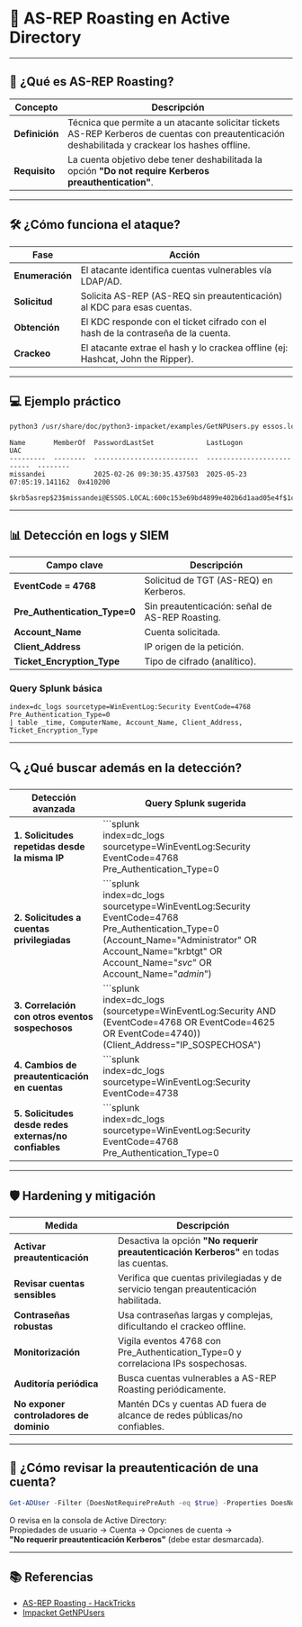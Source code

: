 # 🛑 AS-REP Roasting en Active Directory

---

## 📝 ¿Qué es AS-REP Roasting?

| Concepto          | Descripción                                                                                          |
|-------------------|------------------------------------------------------------------------------------------------------|
| **Definición**    | Técnica que permite a un atacante solicitar tickets AS-REP Kerberos de cuentas con preautenticación deshabilitada y crackear los hashes offline. |
| **Requisito**     | La cuenta objetivo debe tener deshabilitada la opción **"Do not require Kerberos preauthentication"**. |

---

## 🛠️ ¿Cómo funciona el ataque?

| Fase             | Acción                                                                                         |
|------------------|------------------------------------------------------------------------------------------------|
| **Enumeración**  | El atacante identifica cuentas vulnerables vía LDAP/AD.                                         |
| **Solicitud**    | Solicita AS-REP (AS-REQ sin preautenticación) al KDC para esas cuentas.                        |
| **Obtención**    | El KDC responde con el ticket cifrado con el hash de la contraseña de la cuenta.               |
| **Crackeo**      | El atacante extrae el hash y lo crackea offline (ej: Hashcat, John the Ripper).                |

---

## 💻 Ejemplo práctico

```bash
python3 /usr/share/doc/python3-impacket/examples/GetNPUsers.py essos.local/daenerys.targaryen -request
```

```
Name       MemberOf  PasswordLastSet             LastLogon                   UAC      
---------  --------  --------------------------  --------------------------  --------
missandei            2025-02-26 09:30:35.437503  2025-05-23 07:05:19.141162  0x410200 

$krb5asrep$23$missandei@ESSOS.LOCAL:600c153e69bd4899e402b6d1aad05e4f$1c5e29ec6f2e26b7d3738f19108a0b9b03ffa7ce3480e02f885bafe0de2668d499f23b6b034be320ee03ba64e70f4f3171c5bd59c0afdd1d79e0f64fcc1d13880691ea432a88a2c4f780d5765c000e802d10f1eac3590db4a0306187596f4d4166446e014eda622cb6b7565e305bddb2fefcf4248dc3819d0561d088f1d4ac1f19335f2fe54b5088b45764f6bd6aeec4970bcf7c83f9f985fa257b27e9c77800d25980f23b3f76454e93cf2ae31f7841fa40834b6fb42a11f7a6751aeed4dc5cd5981c5ca05120b419974cfdf400617d2b8cb8e8cea4f9232276f37cd48c845ad83aa12251d73bf05446
```

---

## 📊 Detección en logs y SIEM

| Campo clave                   | Descripción                                           |
|-------------------------------|------------------------------------------------------|
| **EventCode = 4768**          | Solicitud de TGT (AS-REQ) en Kerberos.               |
| **Pre_Authentication_Type=0** | Sin preautenticación: señal de AS-REP Roasting.      |
| **Account_Name**              | Cuenta solicitada.                                   |
| **Client_Address**            | IP origen de la petición.                            |
| **Ticket_Encryption_Type**    | Tipo de cifrado (analítico).                         |

### Query Splunk básica

```splunk
index=dc_logs sourcetype=WinEventLog:Security EventCode=4768 Pre_Authentication_Type=0
| table _time, ComputerName, Account_Name, Client_Address, Ticket_Encryption_Type
```

---

## 🔍 ¿Qué buscar además en la detección?

| Detección avanzada                                     | Query Splunk sugerida                                                                                                                                    |
|--------------------------------------------------------|----------------------------------------------------------------------------------------------------------------------------------------------------------|
| **1. Solicitudes repetidas desde la misma IP**         | ```splunk<br>index=dc_logs sourcetype=WinEventLog:Security EventCode=4768 Pre_Authentication_Type=0<br>| stats count by Client_Address, Account_Name<br>| where count > 3<br>``` |
| **2. Solicitudes a cuentas privilegiadas**             | ```splunk<br>index=dc_logs sourcetype=WinEventLog:Security EventCode=4768 Pre_Authentication_Type=0 (Account_Name="Administrator" OR Account_Name="krbtgt" OR Account_Name="*svc*" OR Account_Name="*admin*")<br>| table _time, Account_Name, Client_Address<br>``` |
| **3. Correlación con otros eventos sospechosos**       | ```splunk<br>index=dc_logs (sourcetype=WinEventLog:Security AND (EventCode=4768 OR EventCode=4625 OR EventCode=4740)) (Client_Address="IP_SOSPECHOSA")<br>| sort _time<br>``` |
| **4. Cambios de preautenticación en cuentas**          | ```splunk<br>index=dc_logs sourcetype=WinEventLog:Security EventCode=4738<br>| search "Do not require Kerberos preauthentication"=TRUE<br>| table _time, Target_Account_Name, ComputerName, Subject_Account_Name<br>``` |
| **5. Solicitudes desde redes externas/no confiables**  | ```splunk<br>index=dc_logs sourcetype=WinEventLog:Security EventCode=4768 Pre_Authentication_Type=0<br>| search NOT Client_Address="10.*" NOT Client_Address="192.168.*" NOT Client_Address="172.16.*" NOT Client_Address="127.0.0.1"<br>| table _time, Account_Name, Client_Address<br>``` |

---

## 🛡️ Hardening y mitigación

| Medida                                   | Descripción                                                                                  |
|-------------------------------------------|---------------------------------------------------------------------------------------------|
| **Activar preautenticación**              | Desactiva la opción **"No requerir preautenticación Kerberos"** en todas las cuentas.        |
| **Revisar cuentas sensibles**             | Verifica que cuentas privilegiadas y de servicio tengan preautenticación habilitada.         |
| **Contraseñas robustas**                  | Usa contraseñas largas y complejas, dificultando el crackeo offline.                        |
| **Monitorización**                        | Vigila eventos 4768 con Pre_Authentication_Type=0 y correlaciona IPs sospechosas.           |
| **Auditoría periódica**                   | Busca cuentas vulnerables a AS-REP Roasting periódicamente.                                 |
| **No exponer controladores de dominio**   | Mantén DCs y cuentas AD fuera de alcance de redes públicas/no confiables.                   |

---

## 🧰 ¿Cómo revisar la preautenticación de una cuenta?

```powershell
Get-ADUser -Filter {DoesNotRequirePreAuth -eq $true} -Properties DoesNotRequirePreAuth
```
O revisa en la consola de Active Directory:  
Propiedades de usuario → Cuenta → Opciones de cuenta →  
**"No requerir preautenticación Kerberos"** (debe estar desmarcada).

---

## 📚 Referencias

- [AS-REP Roasting - HackTricks](https://book.hacktricks.xyz/windows-hardening/active-directory-methodology/as-rep-roasting)
- [Impacket GetNPUsers](https://github.com/fortra/impacket/blob/master/examples/GetNPUsers.py)
